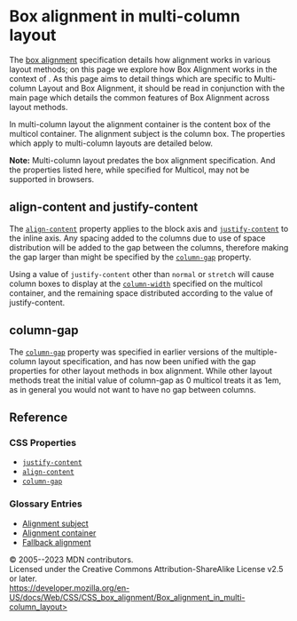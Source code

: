 Box alignment in multi-column layout
====================================

The [box alignment](css_box_alignment.md) specification details how
alignment works in various layout methods; on this page we explore how
Box Alignment works in the context of [](css_multicol_layout.md). As this page aims to detail things
which are specific to Multi-column Layout and Box Alignment, it should
be read in conjunction with the main [](css_box_alignment.md) page which details the common features
of Box Alignment across layout methods.

In multi-column layout the alignment container is the content box of the
multicol container. The alignment subject is the column box. The
properties which apply to multi-column layouts are detailed below.

**Note:** Multi-column layout predates the box alignment specification.
And the properties listed here, while specified for Multicol, may not be
supported in browsers.

align-content and justify-content
---------------------------------

The [`align-content`](align-content.md) property applies to the block
axis and [`justify-content`](justify-content.md) to the inline axis. Any
spacing added to the columns due to use of space distribution will be
added to the gap between the columns, therefore making the gap larger
than might be specified by the [`column-gap`](column-gap.md) property.

Using a value of `justify-content` other than `normal` or `stretch` will
cause column boxes to display at the [`column-width`](column-width.md)
specified on the multicol container, and the remaining space distributed
according to the value of justify-content.

column-gap
----------

The [`column-gap`](column-gap.md) property was specified in earlier
versions of the multiple-column layout specification, and has now been
unified with the gap properties for other layout methods in box
alignment. While other layout methods treat the initial value of
column-gap as 0 multicol treats it as 1em, as in general you would not
want to have no gap between columns.

Reference
---------

### CSS Properties

- [`justify-content`](justify-content.md)
- [`align-content`](align-content.md)
- [`column-gap`](column-gap.md)

### Glossary Entries

- [Alignment
    subject](https://developer.mozilla.org/en-US/docs/Glossary/Alignment_Subject)
- [Alignment
    container](https://developer.mozilla.org/en-US/docs/Glossary/Alignment_Container)
- [Fallback
    alignment](https://developer.mozilla.org/en-US/docs/Glossary/Fallback_Alignment)

© 2005--2023 MDN contributors.\
Licensed under the Creative Commons Attribution-ShareAlike License v2.5
or later.\
https://developer.mozilla.org/en-US/docs/Web/CSS/CSS_box_alignment/Box_alignment_in_multi-column_layout>

